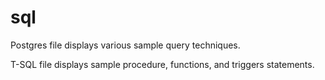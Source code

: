 # sql

Postgres file displays various sample query techniques.

T-SQL file displays sample procedure, functions, and triggers statements.
